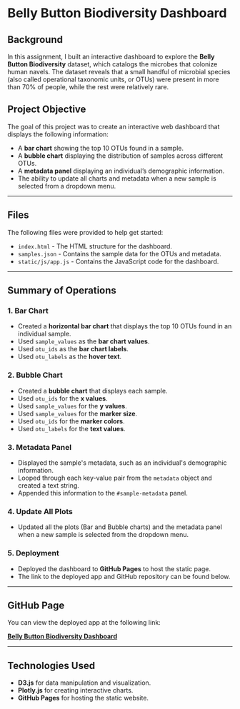# Belly Button Biodiversity Dashboard

## Background
In this assignment, I built an interactive dashboard to explore the **Belly Button Biodiversity** dataset, which catalogs the microbes that colonize human navels. The dataset reveals that a small handful of microbial species (also called operational taxonomic units, or OTUs) were present in more than 70% of people, while the rest were relatively rare.

## Project Objective
The goal of this project was to create an interactive web dashboard that displays the following information:
- A **bar chart** showing the top 10 OTUs found in a sample.
- A **bubble chart** displaying the distribution of samples across different OTUs.
- A **metadata panel** displaying an individual’s demographic information.
- The ability to update all charts and metadata when a new sample is selected from a dropdown menu.

---

## Files

The following files were provided to help get started:

- `index.html` - The HTML structure for the dashboard.
- `samples.json` - Contains the sample data for the OTUs and metadata.
- `static/js/app.js` - Contains the JavaScript code for the dashboard.

---

## Summary of Operations

### 1. **Bar Chart**
- Created a **horizontal bar chart** that displays the top 10 OTUs found in an individual sample.
- Used `sample_values` as the **bar chart values**.
- Used `otu_ids` as the **bar chart labels**.
- Used `otu_labels` as the **hover text**.

### 2. **Bubble Chart**
- Created a **bubble chart** that displays each sample.
- Used `otu_ids` for the **x values**.
- Used `sample_values` for the **y values**.
- Used `sample_values` for the **marker size**.
- Used `otu_ids` for the **marker colors**.
- Used `otu_labels` for the **text values**.

### 3. **Metadata Panel**
- Displayed the sample's metadata, such as an individual's demographic information.
- Looped through each key-value pair from the `metadata` object and created a text string.
- Appended this information to the `#sample-metadata` panel.

### 4. **Update All Plots**
- Updated all the plots (Bar and Bubble charts) and the metadata panel when a new sample is selected from the dropdown menu.

### 5. **Deployment**
- Deployed the dashboard to **GitHub Pages** to host the static page.
- The link to the deployed app and GitHub repository can be found below.

---

## GitHub Page

You can view the deployed app at the following link:

[**Belly Button Biodiversity Dashboard**](https://danomearawd.github.io/belly-button-challenge/)

---

## Technologies Used
- **D3.js** for data manipulation and visualization.
- **Plotly.js** for creating interactive charts.
- **GitHub Pages** for hosting the static website.

